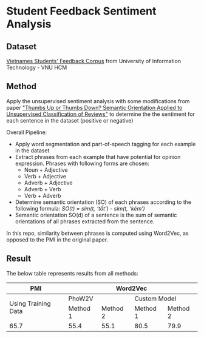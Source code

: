 # Student Feedback Sentiment Analysis
## Dataset
[Vietnames Students' Feedback Corpus](https://nlp.uit.edu.vn/datasets/) from University of Information Technology - VNU HCM
## Method
Apply the unsupervised sentiment analysis with some modifications from paper ["Thumbs Up or Thumbs Down? Semantic Orientation Applied to Unsupervised Classification of Reviews"](https://arxiv.org/abs/cs/0212032) to determine the the sentiment for each sentence in the dataset (positive or negative)

Overall Pipeline:
- Apply word segmentation and part-of-speech tagging for each example in the dataset
- Extract phrases from each example that have potential for opinion expression. Phrases with following forms are chosen:
  - Noun + Adjective
  - Verb + Adjective
  - Adverb + Adjective
  - Adverb + Verb
  - Verb + Adverb
- Determine semantic orientation (SO) of each phrases according to the following formula: *SO(t) = sim(t, ‘tốt’) - sim(t, ‘kém’)*
- Semantic orientation SO(d) of a sentence is the sum of semantic orientations of all phrases extracted from the sentence.

In this repo, similarity between phrases is computed using Word2Vec, as opposed to the PMI in the original paper.

## Result
The below table represents results from all methods:
<table>
    <thead>
        <tr>
            <th colspan=1>PMI</th>
            <th colspan=4>Word2Vec</th>
        </tr>
    </thead>
    <tbody>
        <tr>
            <td colspan=1 rowspan=2>Using Training Data</td>
            <td colspan=2 styles="">PhoW2V</td>
            <td colspan=2>Custom Model</td>
        </tr>
        <tr>
            <td colspan=1>Method 1</td>
            <td colspan=1>Method 2</td>
            <td colspan=1>Method 1</td>
            <td colspan=1>Method 2</td>
        </tr>
        <tr>
            <td colspan=1>65.7</td>
            <td colspan=1>55.4</td>
            <td colspan=1>55.1</td>
            <td colspan=1>80.5</td>
            <td colspan=1>79.9</td>
        </tr>
    </tbody>
</table>
